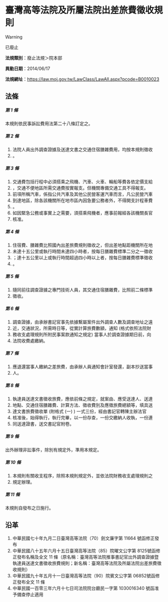 # 臺灣高等法院及所屬法院出差旅費徵收規則


> [!WARNING]
> 已廢止


**法規類別**：廢止法規＞院本部

**異動日期**：2014/06/17  

**法規網址**：https://law.moj.gov.tw/LawClass/LawAll.aspx?pcode=B0010023



## 法條
##### 第 1 條
本規則依民事訴訟費用法第二十八條訂定之。

##### 第 2 條
1. 法院人員出外調查證據及送達文書之交通住宿膳雜費用，均按本規則徵收
1. 。

##### 第 3 條
1. 交通費包括行程中必須搭乘之飛機、汽車、火車、輪船等費各依定價支給
1. ，交通不便地區所需交通費按實報支。但機關專備交通工具不得報支。
1. 前項所稱汽車，係指公共汽車及其他公民營客運汽車而言，凡公民營汽車
1. 到達地區，除各該機關所在地市區內因急要公務者外，不得開支計程車費
1. 。
1. 如因緊急公務或事實上之需要，須搭乘飛機者，應事前報經各該機關長官
1. 核准。

##### 第 4 條
1. 住宿費、膳雜費比照國內出差旅費規則徵收之，但出差地點距機關所在地
1. 未達十五公里或執行時間未達四小時者，按每日膳雜費標準二分之一徵收
1. ；達十五公里以上或執行時間超過四小時以上者，按每日膳雜費標準徵收
1. 。

##### 第 5 條
1. 隨同前往調查證據之專門技術人員，其交通住宿膳雜費，比照前二條標準
1. 徵收。

##### 第 6 條
1. 調查證據，由承辦書記官事先依據繫屬案件出外調查人數及調查地址之遠
1. 近，交通狀況，所需時日等，從實計算旅費數額，通知 (格式依照法院財
1. 務收支處理規則所附民事案款通知之規定) 當事人於調查證據期日前，向
1. 法院收費處繳納。

##### 第 7 條
1. 應退還當事人繳納之差旅費，由承辦人員通知會計室發還，副本抄送當事
1. 人。

##### 第 8 條
1. 執達員送達文書徵收旅費，應依前條之規定，就案由、應受送達人、送達
1. 地點、交通住宿膳雜費、計算方法、徵收費別及應徵旅費總額等，填具送
1. 達文書旅費徵收單 (附格式 (一) ) 一式三份，經由書記官轉陳主辦法官
1. 核准後，始得執行，執行完畢，以一份存查，一份交繳納人收執，一份連
1. 同送達證書，送交書記官附卷。

##### 第 9 條
出外辦理非訟事件，除別有規定外，準用本規定。

##### 第 10 條
1. 本規則有關收支程序，除照本規則規定外，並依法院財務收支處理規則之
1. 規定辦理。

##### 第 11 條
本規則自發布之日施行。

## 沿革
1. 中華民國七十年九月二日臺灣高等法院（70）劍文廉字第 11664  號函修正發布
1. 中華民國八十五年六月十五日臺灣高等法院（85）院曜文公字第 8125號函修正發布名稱及全文 11 條（原名稱：臺灣高等法院推事書記官出外調查證據暨執達員送達文書徵收旅費規則；新名稱：臺灣高等法院及所屬法院出差旅費徵收規則）
1. 中華民國九十年五月十一日臺灣高等法院（90）院賓文公字第 06852號函修正發布全文 11 條
1. 中華民國一百零三年六月十七日司法院院台廳民一字第 1030016340 號函准予備查停止適用
